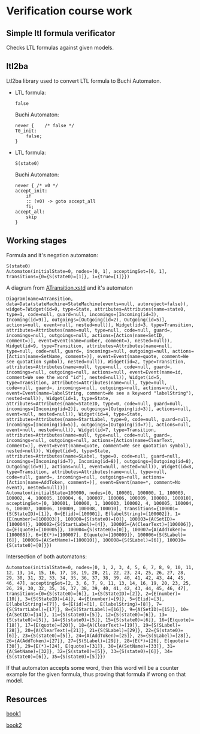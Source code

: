 # Verification course work

## Simple ltl formula verificator 
Checks LTL formulas against given models.


## ltl2ba
Ltl2ba library used to convert LTL formula to Buchi Automaton.

-   LTL formula:
 
        false
      
    Buchi Automaton:
      
        never {    /* false */
        T0_init:
            false;
        }


-   LTL formula:
    
        S(state0)
    
    Buchi Automaton:
    
        never { /* v0 */
        accept_init:
            if
            :: (v0) -> goto accept_all
            fi;
        accept_all:
            skip
        } 


## Working stages

Formula and it's negation automaton:
```
S(state0)
Automaton(initialState=0, nodes=[0, 1], acceptingSet=[0, 1], transitions={0={S(state0)=[1]}, 1={true=[1]}})
```

A diagram from [ATransition.xstd](src/main/resources/diagrams/ATransition.xstd) and it's automaton
```
Diagram(name=ATransition, data=Data(stateMachine=StateMachine(events=null, autoreject=false)), widget=[Widget(id=0, type=State, attributes=Attributes(name=state0, type=1, code=null, guard=null, incomings=[Incoming(id=3), Incoming(id=9)], outgoings=[Outgoing(id=2), Outgoing(id=5)], actions=null, event=null, nested=null)), Widget(id=3, type=Transition, attributes=Attributes(name=null, type=null, code=null, guard=, incomings=null, outgoings=null, actions=[Action(name=SetID, comment=)], event=Event(name=number, comment=), nested=null)), Widget(id=9, type=Transition, attributes=Attributes(name=null, type=null, code=null, guard=, incomings=null, outgoings=null, actions=[Action(name=SetName, comment=)], event=Event(name=quote, comment=We see quotation symbol), nested=null)), Widget(id=2, type=Transition, attributes=Attributes(name=null, type=null, code=null, guard=, incomings=null, outgoings=null, actions=null, event=Event(name=id, comment=We see the word "id"), nested=null)), Widget(id=5, type=Transition, attributes=Attributes(name=null, type=null, code=null, guard=, incomings=null, outgoings=null, actions=null, event=Event(name=labelString, comment=We see a keyword "labelString"), nested=null)), Widget(id=1, type=State, attributes=Attributes(name=StateID, type=0, code=null, guard=null, incomings=[Incoming(id=2)], outgoings=[Outgoing(id=3)], actions=null, event=null, nested=null)), Widget(id=4, type=State, attributes=Attributes(name=StartLabel, type=0, code=null, guard=null, incomings=[Incoming(id=5)], outgoings=[Outgoing(id=7)], actions=null, event=null, nested=null)), Widget(id=7, type=Transition, attributes=Attributes(name=null, type=null, code=null, guard=, incomings=null, outgoings=null, actions=[Action(name=ClearText, comment=)], event=Event(name=quote, comment=We see quotation symbol), nested=null)), Widget(id=6, type=State, attributes=Attributes(name=SLabel, type=0, code=null, guard=null, incomings=[Incoming(id=7), Incoming(id=8)], outgoings=[Outgoing(id=8), Outgoing(id=9)], actions=null, event=null, nested=null)), Widget(id=8, type=Transition, attributes=Attributes(name=null, type=null, code=null, guard=, incomings=null, outgoings=null, actions=[Action(name=AddToken, comment=)], event=Event(name=*, comment=No event), nested=null))])
Automaton(initialState=100000, nodes=[0, 100001, 100000, 1, 100003, 100002, 4, 100005, 100004, 6, 100007, 100006, 100009, 100008, 100010], acceptingSet=[0, 100001, 100000, 1, 100003, 100002, 4, 100005, 100004, 6, 100007, 100006, 100009, 100008, 100010], transitions={100001={S(StateID)=[1]}, 0={E(id)=[100001], E(labelString)=[100002]}, 1={E(number)=[100003]}, 100000={S(state0)=[0]}, 100003={A(SetID)=[100004]}, 100002={S(StartLabel)=[4]}, 100005={A(ClearText)=[100006]}, 4={E(quote)=[100005]}, 100004={S(state0)=[0]}, 100007={A(AddToken)=[100008]}, 6={E(*)=[100007], E(quote)=[100009]}, 100006={S(SLabel)=[6]}, 100009={A(SetName)=[100010]}, 100008={S(SLabel)=[6]}, 100010={S(state0)=[0]}})
```

Intersection of both automatons:

```
Automaton(initialState=0, nodes=[0, 1, 2, 3, 4, 5, 6, 7, 8, 9, 10, 11, 12, 13, 14, 15, 16, 17, 18, 19, 20, 21, 22, 23, 24, 25, 26, 27, 28, 29, 30, 31, 32, 33, 34, 35, 36, 37, 38, 39, 40, 41, 42, 43, 44, 45, 46, 47], acceptingSet=[2, 3, 6, 7, 9, 11, 13, 14, 16, 19, 20, 23, 25, 26, 29, 30, 32, 35, 36, 37, 38, 39, 40, 41, 42, 43, 44, 45, 46, 47], transitions={0={S(state0)=[6]}, 1={S(StateID)=[2]}, 2={E(number)=[10]}, 3={S(StateID)=[4]}, 4={E(number)=[9]}, 5={E(id)=[3], E(labelString)=[7]}, 6={E(id)=[1], E(labelString)=[8]}, 7={S(StartLabel)=[17]}, 8={S(StartLabel)=[16]}, 9={A(SetID)=[15]}, 10={A(SetID)=[14]}, 11={S(state0)=[5]}, 12={S(state0)=[6]}, 13={S(state0)=[5]}, 14={S(state0)=[5]}, 15={S(state0)=[6]}, 16={E(quote)=[18]}, 17={E(quote)=[20]}, 18={A(ClearText)=[19]}, 19={S(SLabel)=[28]}, 20={A(ClearText)=[21]}, 21={S(SLabel)=[29]}, 22={S(state0)=[6]}, 23={S(state0)=[5]}, 24={A(AddToken)=[25]}, 25={S(SLabel)=[28]}, 26={A(AddToken)=[27]}, 27={S(SLabel)=[29]}, 28={E(*)=[26], E(quote)=[30]}, 29={E(*)=[24], E(quote)=[31]}, 30={A(SetName)=[33]}, 31={A(SetName)=[32]}, 32={S(state0)=[5]}, 33={S(state0)=[6]}, 34={S(state0)=[6]}, 35={S(state0)=[5]}})
```

If that automaton accepts some word, then  this word will be a counter example for the given formula, thus proving that formula if wrong on that model. 


## Resources
[book1](reference/1klark_e_m_gramberg_o_peled_d_verifikatsiya_modeley_programm.djvu)

[book2](reference/velder_verification_posobie_nauka.pdf)
